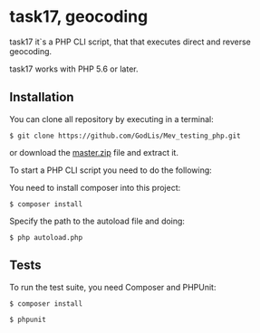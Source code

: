 task17, geocoding
=================

task17 it`s a PHP CLI script, that that executes direct and reverse geocoding.

task17 works with PHP 5.6 or later.


Installation
------------

You can clone all repository by executing in a terminal:

```
$ git clone https://github.com/GodLis/Mev_testing_php.git
```

or download the [master.zip](https://github.com/GodLis/Mev_testing_php/archive/master.zip) file and extract it.

To start a PHP CLI script you need to do the following:

You need to install composer into this project:

```
$ composer install
```

Specify the path to the autoload file and doing:

```
$ php autoload.php
```

Tests
-----

To run the test suite, you need Composer and PHPUnit:

```
$ composer install

$ phpunit
```

